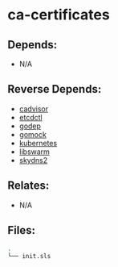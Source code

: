 # ca-certificates

## Depends:

  -  N/A

## Reverse Depends:

  -  [cadvisor](/salt/cadvisor)
  -  [etcdctl](/salt/etcdctl)
  -  [godep](/salt/godep)
  -  [gomock](/salt/gomock)
  -  [kubernetes](/salt/kubernetes)
  -  [libswarm](/salt/libswarm)
  -  [skydns2](/salt/skydns2)

## Relates:

  -  N/A

## Files:

```bash
.
└── init.sls
```

